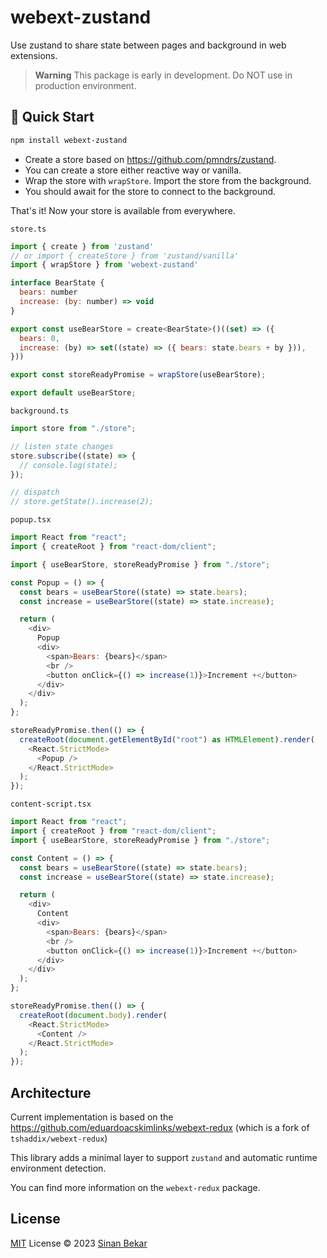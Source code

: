 # webext-zustand

Use zustand to share state between pages and background in web extensions.

> **Warning** This package is early in development. Do NOT use in production environment.

## 🚀 Quick Start

```bash
npm install webext-zustand
```

- Create a store based on https://github.com/pmndrs/zustand.
- You can create a store either reactive way or vanilla.
- Wrap the store with `wrapStore`. Import the store from the background.
- You should await for the store to connect to the background.

That's it! Now your store is available from everywhere.

`store.ts`

```js
import { create } from 'zustand'
// or import { createStore } from 'zustand/vanilla'
import { wrapStore } from 'webext-zustand'

interface BearState {
  bears: number
  increase: (by: number) => void
}

export const useBearStore = create<BearState>()((set) => ({
  bears: 0,
  increase: (by) => set((state) => ({ bears: state.bears + by })),
}))

export const storeReadyPromise = wrapStore(useBearStore);

export default useBearStore;
```

`background.ts`

```js
import store from "./store";

// listen state changes
store.subscribe((state) => {
  // console.log(state);
});

// dispatch
// store.getState().increase(2);
```

`popup.tsx`

```js
import React from "react";
import { createRoot } from "react-dom/client";

import { useBearStore, storeReadyPromise } from "./store";

const Popup = () => {
  const bears = useBearStore((state) => state.bears);
  const increase = useBearStore((state) => state.increase);

  return (
    <div>
      Popup
      <div>
        <span>Bears: {bears}</span>
        <br />
        <button onClick={() => increase(1)}>Increment +</button>
      </div>
    </div>
  );
};

storeReadyPromise.then(() => {
  createRoot(document.getElementById("root") as HTMLElement).render(
    <React.StrictMode>
      <Popup />
    </React.StrictMode>
  );
});
```

`content-script.tsx`

```js
import React from "react";
import { createRoot } from "react-dom/client";
import { useBearStore, storeReadyPromise } from "./store";

const Content = () => {
  const bears = useBearStore((state) => state.bears);
  const increase = useBearStore((state) => state.increase);

  return (
    <div>
      Content
      <div>
        <span>Bears: {bears}</span>
        <br />
        <button onClick={() => increase(1)}>Increment +</button>
      </div>
    </div>
  );
};

storeReadyPromise.then(() => {
  createRoot(document.body).render(
    <React.StrictMode>
      <Content />
    </React.StrictMode>
  );
});
```

## Architecture

Current implementation is based on the
https://github.com/eduardoacskimlinks/webext-redux (which is a fork of `tshaddix/webext-redux`)

This library adds a minimal layer to support `zustand` and automatic runtime environment detection.

You can find more information on the `webext-redux` package.

## License

[MIT](./LICENSE) License © 2023 [Sinan Bekar](https://github.com/sinanbekar)
